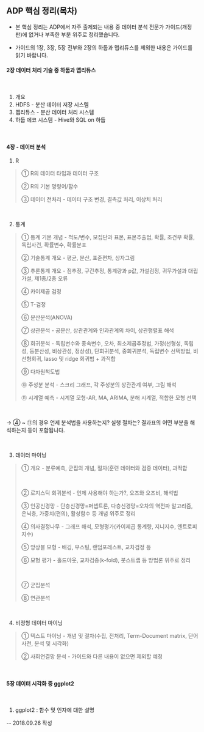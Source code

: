## ADP 핵심 정리(목차)



- 본 핵심 정리는 ADP에서 자주 출제되는 내용 중 데이터 분석 전문가 가이드(개정판)에 없거나 부족한 부분 위주로 정리했습니다.

* 가이드의 1장,  3장,  5장 전부와  2장의 하둡과 맵리듀스를 제외한 내용은 가이드를 읽기 바랍니다.





#### 2장 데이터 처리 기술 중 하둡과 맵리듀스

​     

1. 개요
2. HDFS - 분산 데이터 저장 시스템
3. 맵리듀스 - 분산 데이터 처리 시스템
4. 하둡 에코 시스템 - Hive와 SQL on 하둡

​    

#### 4장 - 데이터 분석

  

1. R

> ① R의 데이터 타입과 데이터 구조
>
> ② R의 기본 명령어/함수
>
> ③ 데이터 전처리 - 데이터 구조 변경, 결측값 처리, 이상치 처리

​     

2. 통계

> ① 통계 기본 개념 - 척도/변수, 모집단과 표본, 표본추출법, 확률, 조건부 확률, 독립사건, 확률변수, 확률분포
>
> ② 기술통계 개요 - 평균, 분산, 표준편차, 상자그림
>
> ③ 추론통계 개요 - 점추정, 구간추정, 통계량과 p값, 가설검정, 귀무가설과 대립가설, 제1종/2종 오류
>
>
>
> ④ 카이제곱 검정
>
> ⑤ T-검정
>
> ⑥ 분산분석(ANOVA)
>
> ⑦ 상관분석 - 공분산, 상관관계와 인과관계의 차이, 상관행렬표 해석
>
> ⑧ 회귀분석 - 독립변수와 종속변수, 오차, 최소제곱추정법, 가정(선형성, 독립성, 등분산성, 비상관성, 정상성), 단회귀분석, 중회귀분석, 독립변수 선택방법, 비선형회귀, lasso 및 ridge 회귀법 + 과적합
>
> ⑨ 다차원척도법
>
> ⑩ 주성분 분석 - 스크리 그래프, 각 주성분의 상관관계 여부, 그림 해석
>
> ⑪ 시계열 예측 - 시계열 모형-AR, MA, ARIMA, 분해 시계열, 적합한 모형 선택

​     

→ ④ ~ ⑪의 경우 언제 분석법을 사용하는지? 실행 절차는?  결과표의 어떤 부분을 해석하는지 등이 포함됩니다.

​     

3. 데이터 마이닝

> ① 개요 - 분류예측, 군집의 개념, 절차(훈련 데이터와 검증 데이터), 과적합
>
> ​     
>
> ② 로지스틱 회귀분석 - 언제 사용해야 하는가?, 오즈와 오즈비, 해석법
>
> ③ 인공신경망 - 단층신경망=퍼셉트론, 다층신경망=오차의 역전파 알고리즘, 은닉층, 가중치(편의), 활성함수 등 개념 위주로 정리
>
> ④ 의사결정나무 - 그래프 해석, 모형평가(카이제곱 통계량, 지니지수, 엔트로피 지수)
>
> ⑤ 앙상블 모형 - 배깅, 부스팅, 랜덤포레스트, 교차검정 등
>
> ⑥ 모형 평가 - 홀드아웃, 교차검증(k-fold), 붓스트랩 등 방법론 위주로 정리
>
> ​     
>
> ⑦ 군집분석
>
> ⑧ 연관분석

​     

4. 비정형 데이터 마이닝

> ① 텍스트 마이닝 - 개념 및 절차(수집, 전처리, Term-Document matrix, 단어 사전, 분석 및 시각화)
>
> ② 사회연결망 분석 - 가이드와 다른 내용이 없으면 제외할 예정

​    

#### 5장 데이터 시각화 중 ggplot2

​     

1. ggplot2 : 함수 및 인자에 대한 설명







-- 2018.09.26 작성